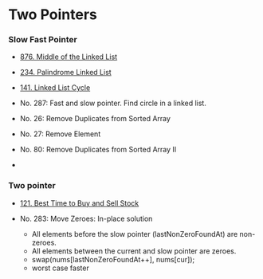 # Two Pointers

### Slow Fast Pointer

* [876. Middle of the Linked List](https://leetcode.com/problems/middle-of-the-linked-list/)
* [234. Palindrome Linked List](https://leetcode.com/problems/palindrome-linked-list/)
* [141. Linked List Cycle](https://leetcode.com/problems/linked-list-cycle/)
* No. 287: Fast and slow pointer. Find circle in a linked list.



* No. 26: Remove Duplicates from Sorted Array
* No. 27: Remove Element
* No. 80: Remove Duplicates from Sorted Array II
*



### Two pointer

* [121. Best Time to Buy and Sell Stock](https://leetcode.com/problems/best-time-to-buy-and-sell-stock/)



* No. 283: Move Zeroes: In-place solution
  * All elements before the slow pointer (lastNonZeroFoundAt) are non-zeroes.
  * All elements between the current and slow pointer are zeroes.
  * swap(nums\[lastNonZeroFoundAt++], nums\[cur]);
  * worst case faster

